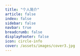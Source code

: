 ```yaml
---
title: "个人简介"
article: false
index: false
sidebar: false
navbar: true
breadcrumb: false
displayFooter: false
icon: circle-info
cover: /assets/images/cover3.jpg
---
```

